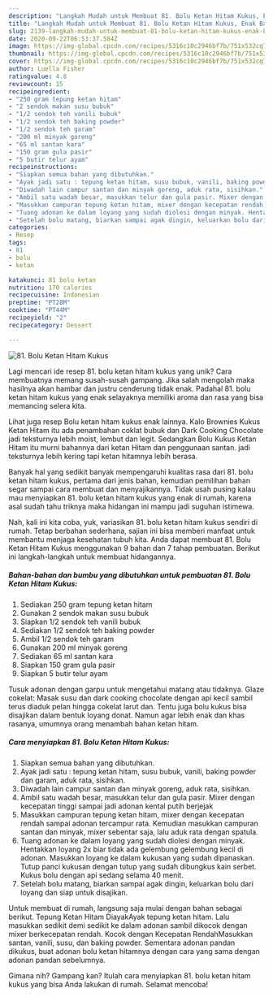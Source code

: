 ```yaml
---
description: "Langkah Mudah untuk Membuat 81. Bolu Ketan Hitam Kukus, Enak Banget"
title: "Langkah Mudah untuk Membuat 81. Bolu Ketan Hitam Kukus, Enak Banget"
slug: 2139-langkah-mudah-untuk-membuat-81-bolu-ketan-hitam-kukus-enak-banget
date: 2020-09-22T06:53:37.584Z
image: https://img-global.cpcdn.com/recipes/5316c10c2946bf7b/751x532cq70/81-bolu-ketan-hitam-kukus-foto-resep-utama.jpg
thumbnail: https://img-global.cpcdn.com/recipes/5316c10c2946bf7b/751x532cq70/81-bolu-ketan-hitam-kukus-foto-resep-utama.jpg
cover: https://img-global.cpcdn.com/recipes/5316c10c2946bf7b/751x532cq70/81-bolu-ketan-hitam-kukus-foto-resep-utama.jpg
author: Luella Fisher
ratingvalue: 4.8
reviewcount: 15
recipeingredient:
- "250 gram tepung ketan hitam"
- "2 sendok makan susu bubuk"
- "1/2 sendok teh vanili bubuk"
- "1/2 sendok teh baking powder"
- "1/2 sendok teh garam"
- "200 ml minyak goreng"
- "65 ml santan kara"
- "150 gram gula pasir"
- "5 butir telur ayam"
recipeinstructions:
- "Siapkan semua bahan yang dibutuhkan."
- "Ayak jadi satu : tepung ketan hitam, susu bubuk, vanili, baking powder dan garam, aduk rata, sisihkan."
- "Diwadah lain campur santan dan minyak goreng, aduk rata, sisihkan."
- "Ambil satu wadah besar, masukkan telur dan gula pasir. Mixer dengan kecepatan tinggi sampai jadi adonan kental putih berjejak"
- "Masukkan campuran tepung ketan hitam, mixer dengan kecepatan rendah sampai adonan tercampur rata. Kemudian masukkan campuran santan dan minyak, mixer sebentar saja, lalu aduk rata dengan spatula."
- "Tuang adonan ke dalam loyang yang sudah diolesi dengan minyak. Hentakkan loyang 2x biar tidak ada gelembung gelembung kecil di adonan. Masukkan loyang ke dalam kukusan yang sudah dipanaskan. Tutup panci kukusan dengan tutup yang sudah dibungkus kain serbet. Kukus bolu dengan api sedang selama 40 menit."
- "Setelah bolu matang, biarkan sampai agak dingin, keluarkan bolu dari loyang dan siap untuk disajikan."
categories:
- Resep
tags:
- 81
- bolu
- ketan

katakunci: 81 bolu ketan 
nutrition: 170 calories
recipecuisine: Indonesian
preptime: "PT28M"
cooktime: "PT44M"
recipeyield: "2"
recipecategory: Dessert

---
```



![81. Bolu Ketan Hitam Kukus](https://img-global.cpcdn.com/recipes/5316c10c2946bf7b/751x532cq70/81-bolu-ketan-hitam-kukus-foto-resep-utama.jpg)

Lagi mencari ide resep 81. bolu ketan hitam kukus yang unik? Cara membuatnya memang susah-susah gampang. Jika salah mengolah maka hasilnya akan hambar dan justru cenderung tidak enak. Padahal 81. bolu ketan hitam kukus yang enak selayaknya memiliki aroma dan rasa yang bisa memancing selera kita.

Lihat juga resep Bolu ketan hitam kukus enak lainnya. Kalo Brownies Kukus Ketan Hitam itu ada penambahan coklat bubuk dan Dark Cooking Chocolate jadi teksturnya lebih moist, lembut dan legit. Sedangkan Bolu Kukus Ketan Hitam itu murni bahannya dari ketan Hitam dan penggunaan santan. jadi teksturnya lebih kering tapi ketan hitamnya lebih berasa.

Banyak hal yang sedikit banyak mempengaruhi kualitas rasa dari 81. bolu ketan hitam kukus, pertama dari jenis bahan, kemudian pemilihan bahan segar sampai cara membuat dan menyajikannya. Tidak usah pusing kalau mau menyiapkan 81. bolu ketan hitam kukus yang enak di rumah, karena asal sudah tahu triknya maka hidangan ini mampu jadi suguhan istimewa.


Nah, kali ini kita coba, yuk, variasikan 81. bolu ketan hitam kukus sendiri di rumah. Tetap berbahan sederhana, sajian ini bisa memberi manfaat untuk membantu menjaga kesehatan tubuh kita. Anda dapat membuat 81. Bolu Ketan Hitam Kukus menggunakan 9 bahan dan 7 tahap pembuatan. Berikut ini langkah-langkah untuk membuat hidangannya.

<!--inarticleads1-->

##### Bahan-bahan dan bumbu yang dibutuhkan untuk pembuatan 81. Bolu Ketan Hitam Kukus:

1. Sediakan 250 gram tepung ketan hitam
1. Gunakan 2 sendok makan susu bubuk
1. Siapkan 1/2 sendok teh vanili bubuk
1. Sediakan 1/2 sendok teh baking powder
1. Ambil 1/2 sendok teh garam
1. Gunakan 200 ml minyak goreng
1. Sediakan 65 ml santan kara
1. Siapkan 150 gram gula pasir
1. Siapkan 5 butir telur ayam


Tusuk adonan dengan garpu untuk mengetahui matang atau tidaknya. Glaze cokelat: Masak susu dan dark cooking chocolate dengan api kecil sambil terus diaduk pelan hingga cokelat larut dan. Tentu juga bolu kukus bisa disajikan dalam bentuk loyang donat. Namun agar lebih enak dan khas rasanya, umumnya orang menambah bahan ketan hitam. 

<!--inarticleads2-->

##### Cara menyiapkan 81. Bolu Ketan Hitam Kukus:

1. Siapkan semua bahan yang dibutuhkan.
1. Ayak jadi satu : tepung ketan hitam, susu bubuk, vanili, baking powder dan garam, aduk rata, sisihkan.
1. Diwadah lain campur santan dan minyak goreng, aduk rata, sisihkan.
1. Ambil satu wadah besar, masukkan telur dan gula pasir. Mixer dengan kecepatan tinggi sampai jadi adonan kental putih berjejak
1. Masukkan campuran tepung ketan hitam, mixer dengan kecepatan rendah sampai adonan tercampur rata. Kemudian masukkan campuran santan dan minyak, mixer sebentar saja, lalu aduk rata dengan spatula.
1. Tuang adonan ke dalam loyang yang sudah diolesi dengan minyak. Hentakkan loyang 2x biar tidak ada gelembung gelembung kecil di adonan. Masukkan loyang ke dalam kukusan yang sudah dipanaskan. Tutup panci kukusan dengan tutup yang sudah dibungkus kain serbet. Kukus bolu dengan api sedang selama 40 menit.
1. Setelah bolu matang, biarkan sampai agak dingin, keluarkan bolu dari loyang dan siap untuk disajikan.


Untuk membuat di rumah, langsung saja mulai dengan bahan sebagai berikut. Tepung Ketan Hitam DiayakAyak tepung ketan hitam. Lalu masukkan sedikit demi sedikit ke dalam adonan sambil dikocok dengan mixer berkecepatan rendah. Kocok dengan Kecepatan RendahMasukkan santan, vanili, susu, dan baking powder. Sementara adonan pandan dikukus, buat adonan bolu ketan hitamnya dengan cara yang sama dengan adonan pandan sebelumnya. 

Gimana nih? Gampang kan? Itulah cara menyiapkan 81. bolu ketan hitam kukus yang bisa Anda lakukan di rumah. Selamat mencoba!
